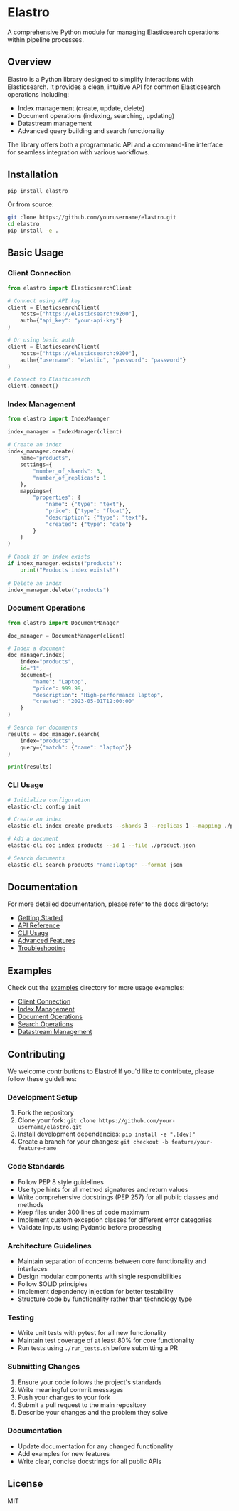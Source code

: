 # Elastro

A comprehensive Python module for managing Elasticsearch operations within pipeline processes.

## Overview

Elastro is a Python library designed to simplify interactions with Elasticsearch. It provides a clean, intuitive API for common Elasticsearch operations including:

- Index management (create, update, delete)
- Document operations (indexing, searching, updating)
- Datastream management
- Advanced query building and search functionality

The library offers both a programmatic API and a command-line interface for seamless integration with various workflows.

## Installation

```bash
pip install elastro
```

Or from source:

```bash
git clone https://github.com/yourusername/elastro.git
cd elastro
pip install -e .
```

## Basic Usage

### Client Connection

```python
from elastro import ElasticsearchClient

# Connect using API key
client = ElasticsearchClient(
    hosts=["https://elasticsearch:9200"],
    auth={"api_key": "your-api-key"}
)

# Or using basic auth
client = ElasticsearchClient(
    hosts=["https://elasticsearch:9200"],
    auth={"username": "elastic", "password": "password"}
)

# Connect to Elasticsearch
client.connect()
```

### Index Management

```python
from elastro import IndexManager

index_manager = IndexManager(client)

# Create an index
index_manager.create(
    name="products",
    settings={
        "number_of_shards": 3,
        "number_of_replicas": 1
    },
    mappings={
        "properties": {
            "name": {"type": "text"},
            "price": {"type": "float"},
            "description": {"type": "text"},
            "created": {"type": "date"}
        }
    }
)

# Check if an index exists
if index_manager.exists("products"):
    print("Products index exists!")
    
# Delete an index
index_manager.delete("products")
```

### Document Operations

```python
from elastro import DocumentManager

doc_manager = DocumentManager(client)

# Index a document
doc_manager.index(
    index="products",
    id="1",
    document={
        "name": "Laptop",
        "price": 999.99,
        "description": "High-performance laptop",
        "created": "2023-05-01T12:00:00"
    }
)

# Search for documents
results = doc_manager.search(
    index="products",
    query={"match": {"name": "laptop"}}
)

print(results)
```

### CLI Usage

```bash
# Initialize configuration
elastic-cli config init

# Create an index
elastic-cli index create products --shards 3 --replicas 1 --mapping ./product-mapping.json

# Add a document
elastic-cli doc index products --id 1 --file ./product.json

# Search documents
elastic-cli search products "name:laptop" --format json
```

## Documentation

For more detailed documentation, please refer to the [docs](./docs) directory:

- [Getting Started](./docs/getting_started.md)
- [API Reference](./docs/api_reference.md)
- [CLI Usage](./docs/cli_usage.md)
- [Advanced Features](./docs/advanced_features.md)
- [Troubleshooting](./docs/troubleshooting.md)

## Examples

Check out the [examples](./examples) directory for more usage examples:

- [Client Connection](./examples/client.py)
- [Index Management](./examples/index_management.py)
- [Document Operations](./examples/document_operations.py)
- [Search Operations](./examples/search.py)
- [Datastream Management](./examples/datastreams.py)

## Contributing

We welcome contributions to Elastro! If you'd like to contribute, please follow these guidelines:

### Development Setup

1. Fork the repository
2. Clone your fork: `git clone https://github.com/your-username/elastro.git`
3. Install development dependencies: `pip install -e ".[dev]"`
4. Create a branch for your changes: `git checkout -b feature/your-feature-name`

### Code Standards

- Follow PEP 8 style guidelines
- Use type hints for all method signatures and return values
- Write comprehensive docstrings (PEP 257) for all public classes and methods
- Keep files under 300 lines of code maximum
- Implement custom exception classes for different error categories
- Validate inputs using Pydantic before processing

### Architecture Guidelines

- Maintain separation of concerns between core functionality and interfaces
- Design modular components with single responsibilities
- Follow SOLID principles
- Implement dependency injection for better testability
- Structure code by functionality rather than technology type

### Testing

- Write unit tests with pytest for all new functionality
- Maintain test coverage of at least 80% for core functionality
- Run tests using `./run_tests.sh` before submitting a PR

### Submitting Changes

1. Ensure your code follows the project's standards
2. Write meaningful commit messages
3. Push your changes to your fork
4. Submit a pull request to the main repository
5. Describe your changes and the problem they solve

### Documentation

- Update documentation for any changed functionality
- Add examples for new features
- Write clear, concise docstrings for all public APIs

## License

MIT 